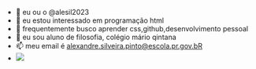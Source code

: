 - 👋 eu ou o @alesil2023
- 👀 eu estou interessado em programação html
- 🌱 frequentemente busco aprender css,github,desenvolvimento pessoal
- 💞️ eu sou aluno de filosofia, colégio mário qintana
- 📫 meu email é alexandre.silveira.pinto@escola.pr.gov.bR
- ![](https://encrypted-tbn0.gstatic.com/images?q=tbn:ANd9GcSFMBLJhC7s0N9YhKHAA1m65AeAwZh6BS9LXJaKpdsD0g&s)
